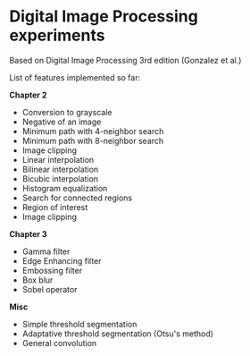 Digital Image Processing experiments
====================================

Based on Digital Image Processing 3rd edition (Gonzalez et al.)

List of features implemented so far:

<b>Chapter 2</b>
* Conversion to grayscale
* Negative of an image
* Minimum path with 4-neighbor search
* Minimum path with 8-neighbor search
* Image clipping
* Linear interpolation
* Bilinear interpolation
* Bicubic interpolation
* Histogram equalization
* Search for connected regions
* Region of interest
* Image clipping

<b>Chapter 3</b>
* Gamma filter
* Edge Enhancing filter
* Embossing filter
* Box blur
* Sobel operator

<b>Misc</b>
* Simple threshold segmentation
* Adaptative threshold segmentation (Otsu's method)
* General convolution
